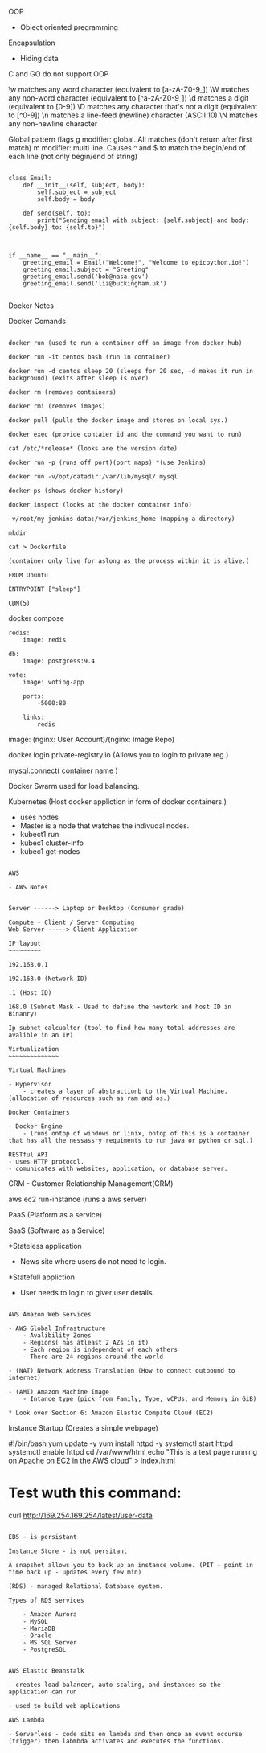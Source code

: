 OOP 
- Object oriented pregramming

Encapsulation
- Hiding data 

C and GO do not support OOP

\w matches any word character (equivalent to [a-zA-Z0-9_])
\W matches any non-word character (equivalent to [^a-zA-Z0-9_])
\d matches a digit (equivalent to [0-9])
\D matches any character that's not a digit (equivalent to [^0-9])
\n matches a line-feed (newline) character (ASCII 10)
\N matches any non-newline character

Global pattern flags
g modifier: global. All matches (don't return after first match)
m modifier: multi line. Causes ^ and $ to match the begin/end of each line (not only begin/end of string)
~~~~~~~~~~~~~~~~~~~~~~~~~~~~~~~~~~~~~~~~~~~~~~~~~~~~~~~~~~~~~~~~~~~~~~~~~~~~~

class Email:
    def __init__(self, subject, body):
        self.subject = subject
        self.body = body

    def send(self, to):
        print("Sending email with subject: {self.subject} and body: {self.body} to: {self.to}")

        
        
if __name__ == "__main__":
    greeting_email = Email("Welcome!", "Welcome to epicpython.io!")
    greeting_email.subject = "Greeting"
    greeting_email.send('bob@nasa.gov')
    greeting_email.send('liz@buckingham.uk')
    
~~~~~~~~~~~~~~~~~~~~~~~~~~~~~~~~~~~~~~~~~~~~~~~~~~~~~~~~~~~~~~~~~~~~~~~~~~~~~

Docker Notes

Docker Comands
~~~~~~~~~~~~~~

docker run (used to run a container off an image from docker hub)

docker run -it centos bash (run in container)

docker run -d centos sleep 20 (sleeps for 20 sec, -d makes it run in background) (exits after sleep is over)

docker rm (removes containers)

docker rmi (removes images)

docker pull (pulls the docker image and stores on local sys.)

docker exec (provide contaier id and the command you want to run)

cat /etc/*release* (looks are the version date)

docker run -p (runs off port)(port maps) *(use Jenkins)

docker run -v/opt/datadir:/var/lib/mysql/ mysql 

docker ps (shows docker history)

docker inspect (looks at the docker container info)

-v/root/my-jenkins-data:/var/jenkins_home (mapping a directory) 

mkdir

cat > Dockerfile

(container only live for aslong as the process within it is alive.)

FROM Ubuntu 

ENTRYPOINT ["sleep"]

CDM(5)

~~~~~~~~~~~~~~~~~~~~~~~~~~~~
docker compose 
~~~~~~~~~~~~~~~~~~~~~~~~~~~~
redis:
    image: redis
    
db:
    image: postgress:9.4

vote: 
    image: voting-app
    
    ports:
        -5000:80
        
    links:
        redis
~~~~~~~~~~~~~~~~~~~~~~~~~~~~~

image: (nginx: User Account)/(nginx: Image Repo)

docker login private-registry.io (Allows you to login to private reg.)

mysql.connect( container name )

Docker Swarm used for load balancing.

Kubernetes (Host docker appliction in form of docker containers.)
- uses nodes 
- Master is a node that watches the indivudal nodes.
- kubect1 run 
- kubec1 cluster-info
- kubec1 get-nodes

~~~~~~~~~~~~~~~~~~~~~~~~~~~~~~~~~~~~~~~~~~~~~~~~~~~~~~~~~~~~~~~~~~~~~~~~~~~~

AWS 

- AWS Notes


Server ------> Laptop or Desktop (Consumer grade)

Compute - Client / Server Computing
Web Server -----> Client Application 

IP layout
~~~~~~~~~

192.168.0.1

192.168.0 (Network ID)

.1 (Host ID)

168.0 (Subnet Mask - Used to define the newtork and host ID in Binanry)

Ip subnet calcualtor (tool to find how many total addresses are avalible in an IP)

Virtualization
~~~~~~~~~~~~~~

Virtual Machines 

- Hypervisor
    - creates a layer of abstractionb to the Virtual Machine.(allocation of resources such as ram and os.)

Docker Containers 

- Docker Engine
    - (runs ontop of windows or linix, ontop of this is a container that has all the nessassry requiments to run java or python or sql.)

RESTful API
- uses HTTP protocol.
- comunicates with websites, application, or database server.

~~~~~~~~~~~~~~~~~~~~~~~~~~~~~~~~~~~~~~~~~~~~~~~~~~~~~~~~~~~~~~~~~~~~~~~~~~~~

CRM - Customer Relationship Management(CRM)

aws ec2 run-instance (runs a aws server)

PaaS (Platform as a service)

SaaS (Software as a Service)

*Stateless application
- News site where users do not need to login.

*Statefull appliction
- User needs to login to giver user details.

~~~~~~~~~~~~~~~~~~~~~~~~~~~~~~~~~~~~~~~~~~~~~~~~~~~~~~~~~~~~~~~~~~~~~~~~~~~~

AWS Amazon Web Services

- AWS Global Infrastructure
    - Avalibility Zones
    - Regions( has atleast 2 AZs in it)
    - Each region is independent of each others
    - There are 24 regions around the world

- (NAT) Network Address Translation (How to connect outbound to internet)

- (AMI) Amazon Machine Image
    - Intance type (pick from Family, Type, vCPUs, and Memory in GiB)

* Look over Section 6: Amazon Elastic Compite Cloud (EC2)

~~~~~~~~~~~~~~~~~~~~~~~~~~~~~~~~~~~~~~~~~~~~~~~~~~~~~~~~~~~~~~~~~~~~~~~~~~~~

Instance Startup (Creates a simple webpage)

#!/bin/bash
yum update -y
yum install httpd -y
systemctl start httpd
systemctl enable httpd
cd /var/www/html
echo "This is a test page running on Apache on EC2 in the AWS cloud" > index.html

# Test wuth this command:
curl http://169.254.169.254/latest/user-data

~~~~~~~~~~~~~~~~~~~~~~~~~~~~~~~~~~~~~~~~~~~~~~~~~~~~~~~~~~~~~~~~~~~~~~~~~~~~

EBS - is persistant

Instance Store - is not persitant

A snapshot allows you to back up an instance volume. (PIT - point in time back up - updates every few min)

(RDS) - managed Relational Database system.

Types of RDS services

    - Amazon Aurora
    - MySQL
    - MariaDB
    - Oracle
    - MS SQL Server
    - PostgreSQL


AWS Elastic Beanstalk

- creates load balancer, auto scaling, and instances so the application can run

- used to build web aplications

AWS Lambda 

- Serverless - code sits on lambda and then once an event occurse (trigger) then labmbda activates and executes the functions. 


